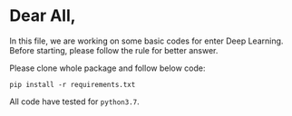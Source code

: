 # Dear All, 

In this file, we are working on some basic codes for enter Deep Learning. 
Before starting, please follow the rule for better answer. 

Please clone whole package and follow below code:
```
pip install -r requirements.txt
```
All code have tested for `python3.7`.
